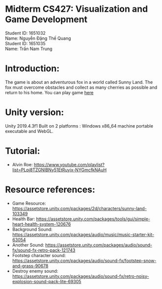 # Midterm CS427: Visualization and Game Development
Student ID: 1651032<br/>
Name: Nguyễn Đặng Thế Quang<br/>
Student ID: 1651035<br/>
Name: Trần Nam Trung


# Introduction:
The game is about an adventurous fox in a world called Sunny Land. The fox must overcome obstacles and collect as many cherries as possible and return to his home.
You can play game [here][0] 

# Unity version:
Unity 2019.4.3f1
Built on 2 platforms : Windows x86_64 machine portable executable and WebGL.

# Tutorial:
* Alvin Roe: https://www.youtube.com/playlist?list=PLpj8TZGNIBNy51EtRuyix-NYGmcfkNAuH

# Resource references:
- Game Resource: https://assetstore.unity.com/packages/2d/characters/sunny-land-103349
- Health Bar:    https://assetstore.unity.com/packages/tools/gui/simple-heart-health-system-120676
- Background Sound:           https://assetstore.unity.com/packages/audio/music/music-starter-kit-63054
- Another Sound:              https://assetstore.unity.com/packages/audio/sound-fx/sound-fx-retro-pack-121743
- Footstep character sound:   https://assetstore.unity.com/packages/audio/sound-fx/footstep-snow-and-grass-90678
- Destroy enemy sound:        https://assetstore.unity.com/packages/audio/sound-fx/retro-noisy-explosion-sound-pack-lite-69305

[0]: https://trungtipu.github.io/demo/index.html 
